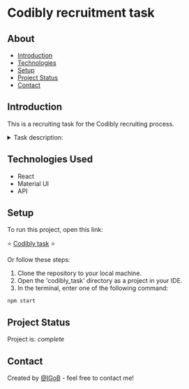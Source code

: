 # Codibly recruitment task

## About
* [Introduction](#introduction)
* [Technologies](#technologies-used)
* [Setup](#setup)
* [Project Status](#project-status)
* [Contact](#contact)


## Introduction
This is a recruiting task for the Codibly recruiting process.



<details>
  <summary>Task description:</summary>
  
  Spoiler text. The goal of the task is to implement SPA application with just one view. You should use the below API endpoint to display the paginated list of products. At the top of the view, there should be text input, which allows the user to filter results by id. The input should accept only numbers, other signs should not even appear. Below this input user should see a table displaying the following items’ properties: id, name, and year. Additionally, the background colour of each row should be taken from the colour property. After clicking on a row a modal should be displayed and should present all item data. The table should display 5 items per page. Under the table, there should be a pagination component, which allows switching between pages with “next” and “previous” arrows.

Please remember about handling situations when API endpoint returns a 4XX or 5XX error. In such a case the user should be informed about the error.

Apart from React, the technology stack totally ups to you, the same applies to styling. As a result of the task, we expect a link to a repository on GitHub, GitLab, or bitbucket. Your app should start after running npm install & npm start.
  
</details>


## Technologies Used
* React
* Material UI
* API

## Setup
To run this project, open this link:

⭐ <a href="https://igobb.github.io/codibly_task//">Codibly task</a> ⭐

Or follow these steps:

1. Clone the repository to your local machine.
2. Open the 'codibly_task' directory as a project in your IDE.
3. In the terminal, enter one of the following command:

```
npm start
```

## Project Status
Project is: _complete_


## Contact
Created by [@IGoB](https://igobb-portfolio.netlify.app/) - feel free to contact me!
